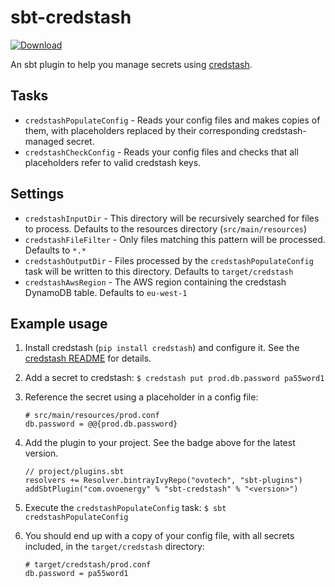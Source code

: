 # sbt-credstash

[ ![Download](https://api.bintray.com/packages/ovotech/sbt-plugins/sbt-credstash/images/download.svg) ](https://bintray.com/ovotech/sbt-plugins/sbt-credstash/_latestVersion)

An sbt plugin to help you manage secrets using [credstash](https://github.com/fugue/credstash).

## Tasks

* `credstashPopulateConfig` - Reads your config files and makes copies of them, with placeholders replaced by their corresponding credstash-managed secret.
* `credstashCheckConfig` - Reads your config files and checks that all placeholders refer to valid credstash keys.

## Settings

* `credstashInputDir` - This directory will be recursively searched for files to process. Defaults to the resources directory (`src/main/resources`)
* `credstashFileFilter` - Only files matching this pattern will be processed. Defaults to `*.*`
* `credstashOutputDir` - Files processed by the `credstashPopulateConfig` task will be written to this directory. Defaults to `target/credstash`
* `credstashAwsRegion` - The AWS region containing the credstash DynamoDB table. Defaults to `eu-west-1`

## Example usage

1. Install credstash (`pip install credstash`) and configure it. See the [credstash README](https://github.com/fugue/credstash) for details.

2. Add a secret to credstash: `$ credstash put prod.db.password pa55word1`

3. Reference the secret using a placeholder in a config file:

   ```
   # src/main/resources/prod.conf
   db.password = @@{prod.db.password}
   ```

4. Add the plugin to your project. See the badge above for the latest version.

   ```
   // project/plugins.sbt
   resolvers += Resolver.bintrayIvyRepo("ovotech", "sbt-plugins")
   addSbtPlugin("com.ovoenergy" % "sbt-credstash" % "<version>")
   ```

5. Execute the `credstashPopulateConfig` task: `$ sbt credstashPopulateConfig`

6. You should end up with a copy of your config file, with all secrets included, in the `target/credstash` directory:

   ```
   # target/credstash/prod.conf
   db.password = pa55word1
   ```
